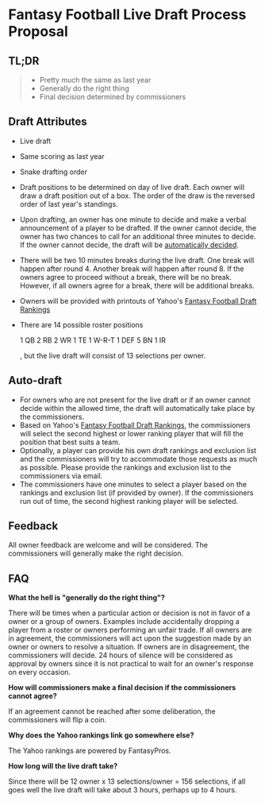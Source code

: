 # Fantasy Football Live Draft Process Proposal

## TL;DR

> * Pretty much the same as last year
> * Generally do the right thing
> * Final decision determined by commissioners

## Draft Attributes

* Live draft
* Same scoring as last year
* Snake drafting order
* Draft positions to be determined on day of live draft. Each owner will draw a draft position out of a box. The order of the draw is the reversed order of last year's standings.  
* Upon drafting, an owner has one minute to decide and make a verbal announcement of a player to be drafted. If the owner cannot decide, the owner has two chances to call for an additional three minutes to decide. If the owner cannot decide, the draft will be [automatically decided](#auto-draft).  
* There will be two 10 minutes breaks during the live draft. One break will happen after round 4. Another break will happen after round 8. If the owners agree to proceed without a break, there will be no break. However, if all owners agree for a break, there will be additional breaks. 
* Owners will be provided with printouts of Yahoo's [Fantasy Football Draft Rankings]
* There are 14 possible roster positions

  1 QB 2 RB 2 WR 1 TE 1 W-R-T 1 DEF 5 BN 1 IR

  , but the live draft will consist of 13 selections per owner. 

## Auto-draft 

* For owners who are not present for the live draft or if an owner cannot decide within the allowed time, the draft will automatically take place by the commissioners. 
* Based on Yahoo's [Fantasy Football Draft Rankings], the commissioners will select the second highest or lower ranking player that will fill the position that best suits a team. 
* Optionally, a player can provide his own draft rankings and exclusion list and the commissioners will try to accommodate those requests as much as possible. Please provide the rankings and exclusion list to the commissioners via email. 
* The commissioners have one minutes to select a player based on the rankings and exclusion list (if provided by owner). If the commissioners run out of time, the second highest ranking player will be selected. 

## Feedback

All owner feedback are welcome and will be considered. The commissioners will generally make the right decision. 

## FAQ

**What the hell is "generally do the right thing"?**

There will be times when a particular action or decision is not in favor of a owner or a group of owners. Examples include accidentally dropping a player from a roster or owners performing an unfair trade. If all owners are in agreement, the commissioners will act upon the suggestion made by an owner or owners to resolve a situation. If owners are in disagreement, the commissioners will decide. 24 hours of silence will be considered as approval by owners since it is not practical to wait for an owner's response on every occasion.  

**How will commissioners make a final decision if the commissioners cannot agree?**

If an agreement cannot be reached after some deliberation, the commissioners will flip a coin.  

**Why does the Yahoo rankings link go somewhere else?**

The Yahoo rankings are powered by FantasyPros.

**How long will the live draft take?**

Since there will be 12 owner x 13 selections/owner = 156 selections, if all goes well the live draft will take about 3 hours, perhaps up to 4 hours. 

[Fantasy Football Draft Rankings]: https://www.fantasypros.com/nfl/rankings/consensus-cheatsheets.php
